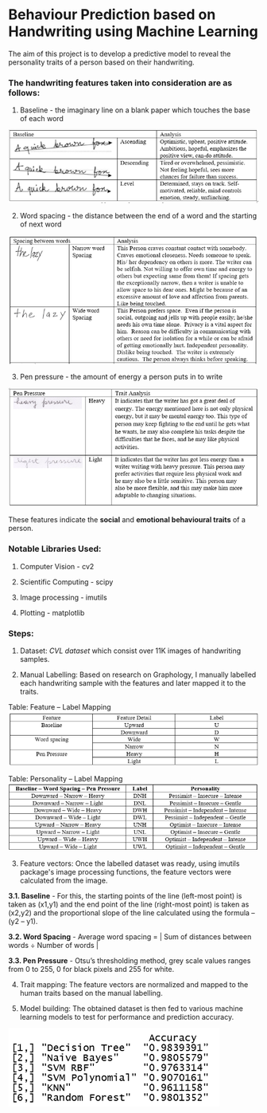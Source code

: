 # Behaviour Prediction based on Handwriting using Machine Learning

The aim of this project is to develop a predictive model to reveal the personality traits of a person based on their handwriting. 
### The handwriting features taken into consideration are as follows: ###

1. Baseline - the imaginary line on a blank paper which touches the base of each word

![GitHub Logo](BaselineTA.PNG)

2. Word spacing - the distance between the end of a word and the starting of next word

![GitHub Logo](WordspacingTA.PNG)

3. Pen pressure - the amount of energy a person puts in to write

![GitHub Logo](PenpressureTA.PNG)

These features indicate the **social** and **emotional behavioural traits** of a person. 

### Notable Libraries Used: ###

1. Computer Vision - cv2

2. Scientific Computing - scipy

3. Image processing - imutils

4. Plotting - matplotlib

### Steps: ###

1. Dataset: _CVL dataset_ which consist over 11K images of handwriting samples.

2. Manual Labelling: Based on research on Graphology, I manually labelled each handwriting sample with the features and later mapped it to the traits.

Table: Feature – Label Mapping
![GitHub Logo](Mapping.PNG)

Table: Personality – Label Mapping
![GitHub Logo](Label_personality_mapping.PNG)

3. Feature vectors: Once the labelled dataset was ready, using imutils package's image processing functions, the feature vectors were calculated from the image.

**3.1. Baseline** - For this, the starting points of the line (left-most point) is taken as (x1,y1) and the end point of the line (right-most point) is taken as (x2,y2) and the proportional slope of the line calculated using the formula – (y2 – y1).

**3.2. Word Spacing** - Average word spacing = | Sum of distances between words ÷ Number of words |

**3.3. Pen Pressure** - Otsu’s thresholding method, grey scale values ranges from 0 to 255, 0 for black pixels and 255 for white.

4. Trait mapping: The feature vectors are normalized and mapped to the human traits based on the manual labelling.

5. Model building: The obtained dataset is then fed to various machine learning models to test for performance and prediction accuracy.


![GitHub Logo](Accuracy_comparision.PNG)








